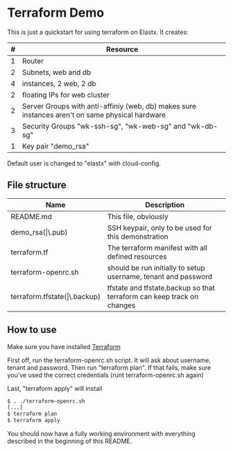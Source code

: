# Terraform Demo

This is just a quickstart for using terraform on Elastx. It creates:

| \# | Resource |
|----|----------|
1 | Router
2 | Subnets, web and db
4 | instances, 2 web, 2 db
2 | floating IPs for web cluster
2 | Server Groups with anti-affiniy (web, db) makes sure instances aren't on same physical hardware
3 | Security Groups "wk-ssh-sg", "wk-web-sg" and "wk-db-sg"
1 | Key pair "demo\_rsa"

Default user is changed to "elastx" with cloud-config.

## File structure
| Name | Description |
|------|-------------|
README.md | This file, obviously
demo\_rsa(\|\\.pub) | SSH keypair, only to be used for this demonstration
terraform.tf | The terraform manifest with all defined resources
terraform-openrc.sh | should be run initially to setup username, tenant and password
terraform.tfstate(\|\\.backup) | tfstate and tfstate.backup so that terraform can keep track on changes


## How to use

Make sure you have installed [Terraform](https://www.terraform.io/)

First off, run the terraform-openrc.sh script. It will ask about username, tenant and password. Then run "terraform plan". If that fails, make sure you've used the correct credentials (runt terraform-openrc.sh again)

Last, "terraform apply" will install

```bash
$ . ./terraform-openrc.sh
[...]
$ terraform plan
$ terraform apply
```

You should now have a fully working environment with everything described in the beginning of this README.
